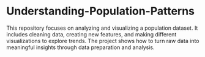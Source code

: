 # Understanding-Population-Patterns
This repository focuses on analyzing and visualizing a population dataset. It includes cleaning data, creating new features, and making different visualizations to explore trends. The project shows how to turn raw data into meaningful insights through data preparation and analysis.
